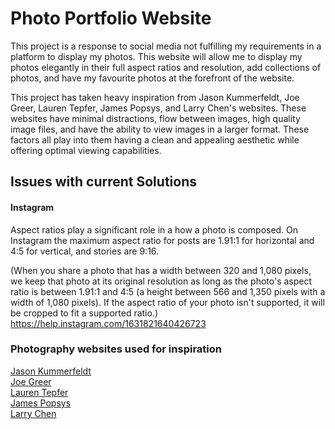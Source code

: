 # Photo Portfolio Website
This project is a response to social media not fulfilling my requirements in a platform to display my photos. This website will allow me to display my photos elegantly in their full aspect ratios and resolution, add collections of photos, and have my favourite photos at the forefront of the website. 

This project has taken heavy inspiration from Jason Kummerfeldt, Joe Greer, Lauren Tepfer, James Popsys, and Larry Chen's websites. These websites have minimal distractions, flow between images, high quality image files, and have the ability to view images in a larger format. These factors all play into them having a clean and appealing aesthetic while offering optimal viewing capabilities. 



## Issues with current Solutions
#### Instagram
Aspect ratios play a significant role in a how a photo is composed. On Instagram the maximum aspect ratio for posts are 1.91:1 for horizontal and 4:5 for vertical, and stories are 9:16. 



(When you share a photo that has a width between 320 and 1,080 pixels, we keep that photo at its original resolution as long as the photo's aspect ratio is between 1.91:1 and 4:5 (a height between 566 and 1,350 pixels with a width of 1,080 pixels). If the aspect ratio of your photo isn't supported, it will be cropped to fit a supported ratio.)
https://help.instagram.com/1631821640426723

### Photography websites used for inspiration
[Jason Kummerfeldt](http://www.jasonkummerfeldt.com/)</br>
[Joe Greer](https://www.ioe.photography/)</br>
[Lauren Tepfer](http://www.laurentepfer.com/)</br>
[James Popsys](https://www.jamespopsys.com/)</br>
[Larry Chen](https://www.larrychenphoto.com/)</br>

